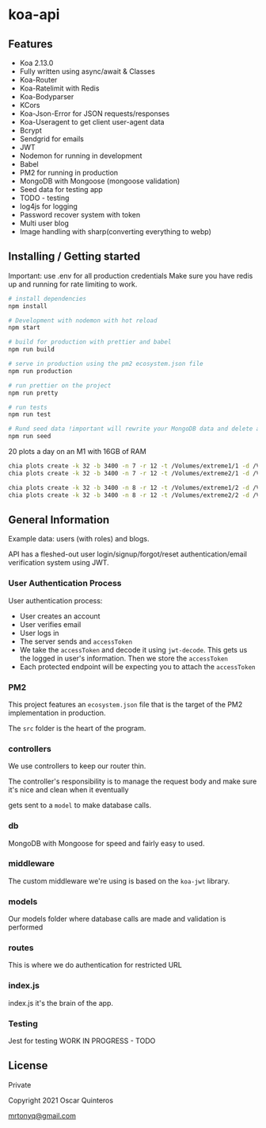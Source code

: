 
# koa-api

## Features
- Koa 2.13.0
- Fully written using async/await & Classes
- Koa-Router
- Koa-Ratelimit with Redis
- Koa-Bodyparser
- KCors
- Koa-Json-Error for JSON requests/responses
- Koa-Useragent to get client user-agent data
- Bcrypt
- Sendgrid for emails
- JWT
- Nodemon for running in development
- Babel
- PM2 for running in production
- MongoDB with Mongoose (mongoose validation)
- Seed data for testing app
- TODO - testing
- log4js for logging
- Password recover system with token
- Multi user blog 
- Image handling with sharp(converting everything to webp)

## Installing / Getting started
Important: use .env for all production credentials
Make sure you have redis up and running for rate limiting to work.

``` bash
# install dependencies
npm install

# Development with nodemon with hot reload
npm start

# build for production with prettier and babel
npm run build

# serve in production using the pm2 ecosystem.json file
npm run production

# run prettier on the project
npm run pretty

# run tests
npm run test

# Rund seed data !important will rewrite your MongoDB data and delete all uploaded images##
npm run seed
```

20 plots a day on an M1 with 16GB of RAM
``` bash
chia plots create -k 32 -b 3400 -n 7 -r 12 -t /Volumes/extreme1/1 -d /Volumes/extreme1/1
chia plots create -k 32 -b 3400 -n 7 -r 12 -t /Volumes/extreme2/1 -d /Volumes/extreme2/1

chia plots create -k 32 -b 3400 -n 8 -r 12 -t /Volumes/extreme1/2 -d /Volumes/extreme1/2
chia plots create -k 32 -b 3400 -n 8 -r 12 -t /Volumes/extreme2/2 -d /Volumes/extreme2/2
```

## General Information

Example data: users (with roles) and blogs.

API has a fleshed-out user login/signup/forgot/reset authentication/email verification system using JWT.

### User Authentication Process

User authentication process:

- User creates an account
- User verifies email
- User logs in
- The server sends and `accessToken`
- We take the `accessToken` and decode it using `jwt-decode`. This gets us the logged in user's information. Then we store the `accessToken`
- Each protected endpoint will be expecting you to attach the `accessToken` 

### PM2

This project features an `ecosystem.json` file that is the target of the PM2 implementation in production.

The `src` folder is the heart of the program.

### controllers

We use controllers to keep our router thin. 

The controller's responsibility is to manage the request body and make sure it's nice and clean when it eventually

gets sent to a `model` to make database calls.

### db

MongoDB with Mongoose for speed and fairly easy to used.

### middleware

The custom middleware we're using is based on the `koa-jwt` library.

### models

Our models folder where database calls are made and validation is performed

### routes

This is where we do authentication for restricted URL

### index.js

index.js it's the brain of the app.

### Testing

Jest for testing WORK IN PROGRESS - TODO 

## License
Private 

Copyright 2021 Oscar Quinteros

mrtonyq@gmail.com